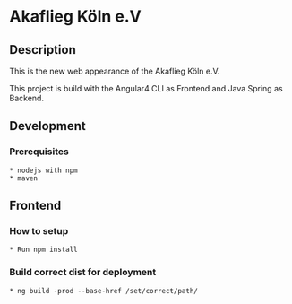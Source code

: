 # Akaflieg Köln e.V

## Description

This is the new web appearance of the Akaflieg Köln e.V. 

This project is build with the Angular4 CLI as Frontend and Java Spring as Backend.

## Development

### Prerequisites
    * nodejs with npm
    * maven

## Frontend

### How to setup
    * Run npm install
    
### Build correct dist for deployment
    * ng build -prod --base-href /set/correct/path/